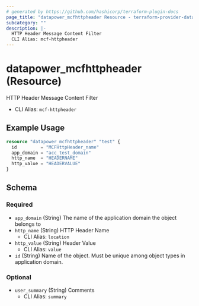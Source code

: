 ```yaml
---
# generated by https://github.com/hashicorp/terraform-plugin-docs
page_title: "datapower_mcfhttpheader Resource - terraform-provider-datapower"
subcategory: ""
description: |-
  HTTP Header Message Content Filter
  CLI Alias: mcf-httpheader
---
```


# datapower_mcfhttpheader (Resource)

HTTP Header Message Content Filter
  - CLI Alias: `mcf-httpheader`

## Example Usage

```terraform
resource "datapower_mcfhttpheader" "test" {
  id         = "MCFHttpHeader_name"
  app_domain = "acc_test_domain"
  http_name  = "HEADERNAME"
  http_value = "HEADERVALUE"
}
```

<!-- schema generated by tfplugindocs -->
## Schema

### Required

- `app_domain` (String) The name of the application domain the object belongs to
- `http_name` (String) HTTP Header Name
  - CLI Alias: `location`
- `http_value` (String) Header Value
  - CLI Alias: `value`
- `id` (String) Name of the object. Must be unique among object types in application domain.

### Optional

- `user_summary` (String) Comments
  - CLI Alias: `summary`
